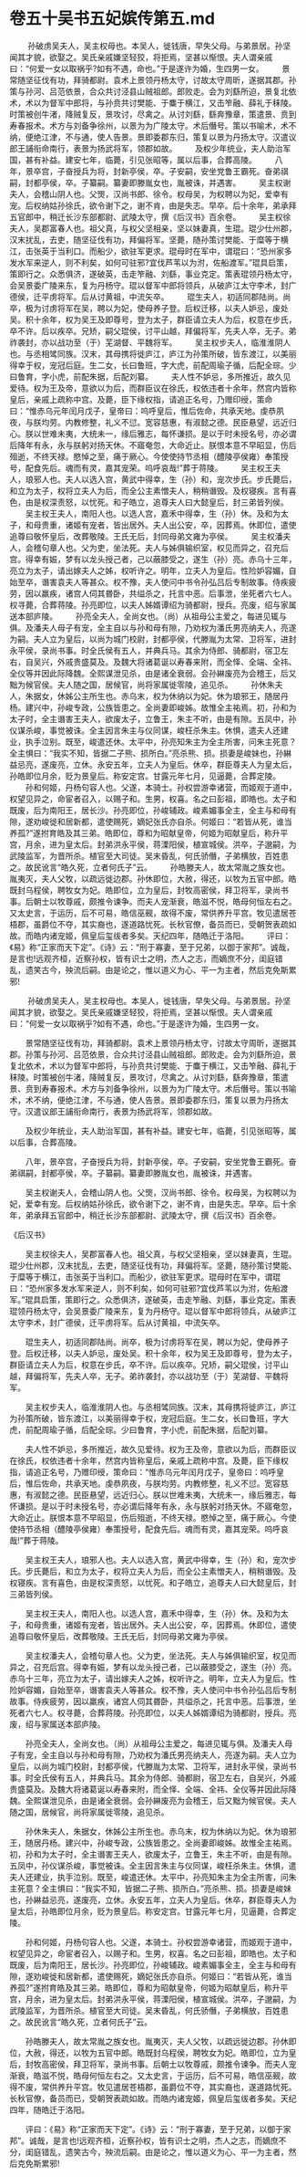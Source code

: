 # 卷五十吴书五妃嫔传第五.md

 　　孙破虏吴夫人，吴主权母也。本吴人，徙钱唐，早失父母。与弟景居。孙坚闻其才貌，欲娶之。吴氏亲戚嫌坚轻狡，将拒焉，坚甚以惭恨。夫人谓亲戚曰：“何爱一女以取祸乎?如有不遇，命也。”于是遂许为婚，生四男一女。 　　景常随坚征伐有功，拜骑都尉。袁术上景领丹杨太守，讨故太守周昕，遂据其郡。孙策与孙河、吕范依景，合众共讨泾县山贼祖郎。郎败走。会为刘繇所迫，景复北依术，术以为督军中郎将，与孙贲共讨樊能、于麋于横江，又击笮融、薛礼于秣陵。时策被创牛渚，降贼复反，景攻讨，尽禽之。从讨刘繇，繇奔豫章，策遣景、贲到寿春报术。术方与刘备争徐州，以景为为广陵太守。术后僭号。策以书喻术，术不纳，便绝江津，不与通，使人告景。景即委郡东归，策复以景为丹扬太守。汉遣议郎王誧衔命南行，表景为扬武将军，领郡如故。 　　及权少年统业，夫人助治军国，甚有补益。建安七年，临薨，引见张昭等，属以后事，合葬高陵。 　　八年，景卒宫，子奋授兵为将，封新亭侯，卒。子安嗣，安坐党鲁王霸死。奋弟祺嗣，封都亭侯，卒。子纂嗣。纂妻即滕胤女也，胤被诛，并遇害。 　　吴主权谢夫人，会稽山阴人也。父煚，汉尚书郎、徐令。权母吴，为权聘以为妃，爱幸有宠。后权纳姑孙徐氏，欲令谢下之，谢不肯，由是失志。早卒。后十余年，弟承拜五官郎中，稍迁长沙东部都尉、武陵太守，撰《后汉书》百余卷。 　　吴主权徐夫人，吴郡富春人也。祖父真，与权父坚相亲，坚以妹妻真，生琨。琨少仕州郡，汉末扰乱，去吏，随坚征伐有功，拜偏将军。坚薨，随孙策讨樊能、于糜等于横江，击张英于当利口。而船少，欲驻军更求。琨母时在军中，谓琨曰：“恐州家多发水军来逆人，则不利矣，如何可驻邪?宜伐芦苇以为泭，佐船渡军。”琨具启策，策即行之。众悉俱济，遂破英，击走笮融、刘繇，事业克定。策表琨领丹杨太守，会吴景委广陵来东，复为丹杨守。琨以督军中郎将领兵，从破庐江太守李术，封广德侯，迁平虏将军。后从讨黄祖，中流矢卒。 　　琨生夫人，初适同郡陆尚。尚卒，极为讨虏将军在吴，聘以为妃，使母养子登。后权迁移，以夫人妒忌，废处吴。积十余年，权为吴王及即尊号，登为太子，群臣请立夫人为后，权意在步氏，卒不许。后以疾卒。兄矫，嗣父琨侯，讨平山越，拜偏将军，先夫人卒，无子。弟祚袭封，亦以战功至（于）芜湖督、平魏将军。 　　吴主权步夫人，临淮淮阴人也。与丞相骘同族。汉末，其母携将徙庐江，庐江为孙策所破，皆东渡江，以美丽得幸于权，宠冠后庭。生二女，长曰鲁班，字大虎，前配周瑜子循，后配全琮。少曰鲁育，字小虎，前配朱据，后配刘纂。 　　夫人性不妒忌，多所推近，故久见爱待。权为王及帝，意欲以为后，而群臣议在徐氏，权依违者十余年，然宫内皆称皇后，亲戚上疏称中宫。及薨，臣下缘权指，请追正名号，乃赠印绶，策命曰：“惟赤乌元年闰月戊子，皇帝曰：呜呼皇后，惟后佐命，共承天地。虔恭夙夜，与朕均劳。内教修整，礼义不愆。宽容慈惠，有淑懿之德。民臣悬望，远近归心。朕以世难未夷，大统未一，缘后雅志，每怀谦损。是以于时未授名号，亦必谓后降年有永，永与朕躬对扬天休。不寤奄忽，大命近止。朕恨本意不早昭显，伤后殂逝，不终天禄。愍悼之至，痛于厥心。今使使持节丞相（醴陵亭侯雍）奉策授号，配食先后。魂而有灵，嘉其宠荣。呜呼哀哉!”葬于蒋陵。 　　吴主权王夫人，琅邪人也。夫人以选入宫，黄武中得幸，生（孙）和，宠次步氏。步氏薨后，和立为太子，权将立夫人为后，而全公主素憎夫人，稍稍谮毁。及权寝疾。言有喜色，由是权深责怒，以忧死。和子皓立，追尊夫人曰大懿皇后，封三弟皆列侯。 　　吴主权王夫人，南阳人也。以选人宫，嘉禾中得幸，生（孙）休。及和为太子，和母贵重，诸姬有宠者，皆出居外。夫人出公安，卒，因葬焉。休即位，遣使追尊曰敬怀皇后，改葬敬陵。王氏无后，封同母弟文雍为亭侯。 　　吴主权潘夫人，会稽句章人也。父为吏，坐法死。夫人与姊俱输织室，权见而异之，召充后宫。得幸有娠，梦有以龙头授己者，己以蔽膝受之，遂生（孙）亮。赤乌十三年，亮立为太子，请出嫁夫人之姊，权听许之。明年，立夫人为皇后。性险妒容媚，自始至卒，谮害袁夫人等甚众。权不豫，夫人使问中书令孙弘吕后专制故事。侍疾疲劳，因以羸疾，诸宫人伺其昬卧，共缢杀之，托言中恶。后事泄，坐死者六七人。权寻薨，合葬蒋陵。孙亮即位，以夫人姊婿谭绍为骑都尉，授兵。亮废，绍与家属送本部庐陵。 　　孙亮全夫人，全尚女也。（尚）从祖母公主爱之，每进见辄与俱。及潘夫人母子有宠，全主自以与孙和母有隙，乃劝权为潘氏男亮纳夫人，亮遂为嗣。夫人立为皇后，以尚为城门校尉，封都亭侯，代滕胤为太常、卫将军，进封永平侯，录尚书事。时全氏侯有五人，并典兵马。其余为侍郎、骑都尉，宿卫左右，自吴兴，外戚贵盛莫及。及魏大将诸葛诞以寿春来附，而全怿、全端、全祎、全仪等并因此际降魏。全熙谋泄见杀，由是诸全衰弱。会孙綝废亮为会稽王，后又黜为候官侯。夫人随之国，居候官，尚将家属徙零陵，追见杀。 　　孙休朱夫人，朱据女，休姊公主所生也。赤乌末，权为休纳以为妃。休为琅邪王，随居丹杨。建兴中，孙峻专政，公族皆患之。全尚妻即峻姊。故惟全主祐焉。初，孙和为太子时，全主谮害王夫人，欲废太子，立鲁王，朱主不听，由是有隙。五凤中，孙仪谋杀峻，事觉被诛。全主因言朱主与仪同谋，峻枉杀朱主。休惧，遣夫人还建业，执手泣别。既至，峻遣还休。太平中，孙亮知朱主为全主所害，问朱主死意？全主惧曰：“我实不知，皆据二子熊、损所白。”亮杀熊、损。损妻是峻妹也，孙綝益忌亮，遂废亮，立休。永安五年，立夫人为皇后。休卒，群臣尊夫人为皇太后，孙皓即位月余，贬为景皇后。称安定宫。甘露元年七月，见逼薨，合葬定陵。 　　孙和何姬，丹杨句容人也。父遂，本骑士。孙权尝游幸诸营，而姬观于道中，权望见异之，命宦者召入，以赐子和。生男，权喜。名之曰彭祖，即皓也。太子和既废，后为南阳王，居长沙。孙亮即位，孙峻辅政。峻素媚事全主，全主与和母有隙，遂劝峻徙和居新都，遣使赐死，嫡妃张氏亦自杀。何姬曰：“若皆从死，谁当养孤?”遂拊育皓及其三弟。皓即位，尊和为昭献皇帝，何姬为昭献皇后，称升平宫，月余，进为皇太后。封弟洪永平侯，蒋溧阳侯，植宣城侯。洪卒，子邈嗣，为武陵监军，为晋所杀。植官至大司徒。吴末昏乱，何氏骄僭，子弟横放，百姓患之。故民讹言“皓久死，立者何氏子”云。 　　孙皓滕夫人，故太常胤之族女也。胤夷灭，夫人父牧，以疏远徙边郡。孙休即位，大赦，得还，以牧为五官中郎。皓既封乌程侯，聘牧女为妃。皓即位，立为皇后，封牧高密侯，拜卫将军，录尚书事。后朝士以牧尊戚，颇推令谏争。而夫人宠渐衰，皓滋不悦，皓母何恒左右之。又太史言，于运历，后不可易，皓信巫觋，故得不废，常供养升平宫。牧见遣居苍梧郡，虽爵位不夺，其实裔也，遂道路忧死。长秋官僚，备员而已，受朝贺表疏如故。而皓内诸宠姬，佩皇后玺绂者多矣。天纪四年，随皓迁于洛阳。 　　评曰：《易》称“正家而天下定”。《诗》云：“刑于寡妻，至于兄弟，以御于家邦”。诚哉，是言也!远观齐桓，近察孙权，皆有识士之明，杰人之志，而嫡庶不分，闺庭错乱，遗笑古今，殃流后嗣。由是论之，惟以道义为心、平一为主者，然后克免斯累邪!

 　　孙破虏吴夫人，吴主权母也。本吴人，徙钱唐，早失父母。与弟景居。孙坚闻其才貌，欲娶之。吴氏亲戚嫌坚轻狡，将拒焉，坚甚以惭恨。夫人谓亲戚曰：“何爱一女以取祸乎?如有不遇，命也。”于是遂许为婚，生四男一女。

　　景常随坚征伐有功，拜骑都尉。袁术上景领丹杨太守，讨故太守周昕，遂据其郡。孙策与孙河、吕范依景，合众共讨泾县山贼祖郎。郎败走。会为刘繇所迫，景复北依术，术以为督军中郎将，与孙贲共讨樊能、于麋于横江，又击笮融、薛礼于秣陵。时策被创牛渚，降贼复反，景攻讨，尽禽之。从讨刘繇，繇奔豫章，策遣景、贲到寿春报术。术方与刘备争徐州，以景为为广陵太守。术后僭号。策以书喻术，术不纳，便绝江津，不与通，使人告景。景即委郡东归，策复以景为丹扬太守。汉遣议郎王誧衔命南行，表景为扬武将军，领郡如故。

　　及权少年统业，夫人助治军国，甚有补益。建安七年，临薨，引见张昭等，属以后事，合葬高陵。

　　八年，景卒宫，子奋授兵为将，封新亭侯，卒。子安嗣，安坐党鲁王霸死。奋弟祺嗣，封都亭侯，卒。子纂嗣。纂妻即滕胤女也，胤被诛，并遇害。

　　吴主权谢夫人，会稽山阴人也。父煚，汉尚书郎、徐令。权母吴，为权聘以为妃，爱幸有宠。后权纳姑孙徐氏，欲令谢下之，谢不肯，由是失志。早卒。后十余年，弟承拜五官郎中，稍迁长沙东部都尉、武陵太守，撰《后汉书》百余卷。

《后汉书》

　　吴主权徐夫人，吴郡富春人也。祖父真，与权父坚相亲，坚以妹妻真，生琨。琨少仕州郡，汉末扰乱，去吏，随坚征伐有功，拜偏将军。坚薨，随孙策讨樊能、于糜等于横江，击张英于当利口。而船少，欲驻军更求。琨母时在军中，谓琨曰：“恐州家多发水军来逆人，则不利矣，如何可驻邪?宜伐芦苇以为泭，佐船渡军。”琨具启策，策即行之。众悉俱济，遂破英，击走笮融、刘繇，事业克定。策表琨领丹杨太守，会吴景委广陵来东，复为丹杨守。琨以督军中郎将领兵，从破庐江太守李术，封广德侯，迁平虏将军。后从讨黄祖，中流矢卒。

　　琨生夫人，初适同郡陆尚。尚卒，极为讨虏将军在吴，聘以为妃，使母养子登。后权迁移，以夫人妒忌，废处吴。积十余年，权为吴王及即尊号，登为太子，群臣请立夫人为后，权意在步氏，卒不许。后以疾卒。兄矫，嗣父琨侯，讨平山越，拜偏将军，先夫人卒，无子。弟祚袭封，亦以战功至（于）芜湖督、平魏将军。

　　吴主权步夫人，临淮淮阴人也。与丞相骘同族。汉末，其母携将徙庐江，庐江为孙策所破，皆东渡江，以美丽得幸于权，宠冠后庭。生二女，长曰鲁班，字大虎，前配周瑜子循，后配全琮。少曰鲁育，字小虎，前配朱据，后配刘纂。

　　夫人性不妒忌，多所推近，故久见爱待。权为王及帝，意欲以为后，而群臣议在徐氏，权依违者十余年，然宫内皆称皇后，亲戚上疏称中宫。及薨，臣下缘权指，请追正名号，乃赠印绶，策命曰：“惟赤乌元年闰月戊子，皇帝曰：呜呼皇后，惟后佐命，共承天地。虔恭夙夜，与朕均劳。内教修整，礼义不愆。宽容慈惠，有淑懿之德。民臣悬望，远近归心。朕以世难未夷，大统未一，缘后雅志，每怀谦损。是以于时未授名号，亦必谓后降年有永，永与朕躬对扬天休。不寤奄忽，大命近止。朕恨本意不早昭显，伤后殂逝，不终天禄。愍悼之至，痛于厥心。今使使持节丞相（醴陵亭侯雍）奉策授号，配食先后。魂而有灵，嘉其宠荣。呜呼哀哉!”葬于蒋陵。

　　吴主权王夫人，琅邪人也。夫人以选入宫，黄武中得幸，生（孙）和，宠次步氏。步氏薨后，和立为太子，权将立夫人为后，而全公主素憎夫人，稍稍谮毁。及权寝疾。言有喜色，由是权深责怒，以忧死。和子皓立，追尊夫人曰大懿皇后，封三弟皆列侯。

　　吴主权王夫人，南阳人也。以选人宫，嘉禾中得幸，生（孙）休。及和为太子，和母贵重，诸姬有宠者，皆出居外。夫人出公安，卒，因葬焉。休即位，遣使追尊曰敬怀皇后，改葬敬陵。王氏无后，封同母弟文雍为亭侯。

　　吴主权潘夫人，会稽句章人也。父为吏，坐法死。夫人与姊俱输织室，权见而异之，召充后宫。得幸有娠，梦有以龙头授己者，己以蔽膝受之，遂生（孙）亮。赤乌十三年，亮立为太子，请出嫁夫人之姊，权听许之。明年，立夫人为皇后。性险妒容媚，自始至卒，谮害袁夫人等甚众。权不豫，夫人使问中书令孙弘吕后专制故事。侍疾疲劳，因以羸疾，诸宫人伺其昬卧，共缢杀之，托言中恶。后事泄，坐死者六七人。权寻薨，合葬蒋陵。孙亮即位，以夫人姊婿谭绍为骑都尉，授兵。亮废，绍与家属送本部庐陵。

　　孙亮全夫人，全尚女也。（尚）从祖母公主爱之，每进见辄与俱。及潘夫人母子有宠，全主自以与孙和母有隙，乃劝权为潘氏男亮纳夫人，亮遂为嗣。夫人立为皇后，以尚为城门校尉，封都亭侯，代滕胤为太常、卫将军，进封永平侯，录尚书事。时全氏侯有五人，并典兵马。其余为侍郎、骑都尉，宿卫左右，自吴兴，外戚贵盛莫及。及魏大将诸葛诞以寿春来附，而全怿、全端、全祎、全仪等并因此际降魏。全熙谋泄见杀，由是诸全衰弱。会孙綝废亮为会稽王，后又黜为候官侯。夫人随之国，居候官，尚将家属徙零陵，追见杀。

　　孙休朱夫人，朱据女，休姊公主所生也。赤乌末，权为休纳以为妃。休为琅邪王，随居丹杨。建兴中，孙峻专政，公族皆患之。全尚妻即峻姊。故惟全主祐焉。初，孙和为太子时，全主谮害王夫人，欲废太子，立鲁王，朱主不听，由是有隙。五凤中，孙仪谋杀峻，事觉被诛。全主因言朱主与仪同谋，峻枉杀朱主。休惧，遣夫人还建业，执手泣别。既至，峻遣还休。太平中，孙亮知朱主为全主所害，问朱主死意？全主惧曰：“我实不知，皆据二子熊、损所白。”亮杀熊、损。损妻是峻妹也，孙綝益忌亮，遂废亮，立休。永安五年，立夫人为皇后。休卒，群臣尊夫人为皇太后，孙皓即位月余，贬为景皇后。称安定宫。甘露元年七月，见逼薨，合葬定陵。

　　孙和何姬，丹杨句容人也。父遂，本骑士。孙权尝游幸诸营，而姬观于道中，权望见异之，命宦者召入，以赐子和。生男，权喜。名之曰彭祖，即皓也。太子和既废，后为南阳王，居长沙。孙亮即位，孙峻辅政。峻素媚事全主，全主与和母有隙，遂劝峻徙和居新都，遣使赐死，嫡妃张氏亦自杀。何姬曰：“若皆从死，谁当养孤?”遂拊育皓及其三弟。皓即位，尊和为昭献皇帝，何姬为昭献皇后，称升平宫，月余，进为皇太后。封弟洪永平侯，蒋溧阳侯，植宣城侯。洪卒，子邈嗣，为武陵监军，为晋所杀。植官至大司徒。吴末昏乱，何氏骄僭，子弟横放，百姓患之。故民讹言“皓久死，立者何氏子”云。

　　孙皓滕夫人，故太常胤之族女也。胤夷灭，夫人父牧，以疏远徙边郡。孙休即位，大赦，得还，以牧为五官中郎。皓既封乌程侯，聘牧女为妃。皓即位，立为皇后，封牧高密侯，拜卫将军，录尚书事。后朝士以牧尊戚，颇推令谏争。而夫人宠渐衰，皓滋不悦，皓母何恒左右之。又太史言，于运历，后不可易，皓信巫觋，故得不废，常供养升平宫。牧见遣居苍梧郡，虽爵位不夺，其实裔也，遂道路忧死。长秋官僚，备员而已，受朝贺表疏如故。而皓内诸宠姬，佩皇后玺绂者多矣。天纪四年，随皓迁于洛阳。

　　评曰：《易》称“正家而天下定”。《诗》云：“刑于寡妻，至于兄弟，以御于家邦”。诚哉，是言也!远观齐桓，近察孙权，皆有识士之明，杰人之志，而嫡庶不分，闺庭错乱，遗笑古今，殃流后嗣。由是论之，惟以道义为心、平一为主者，然后克免斯累邪!
